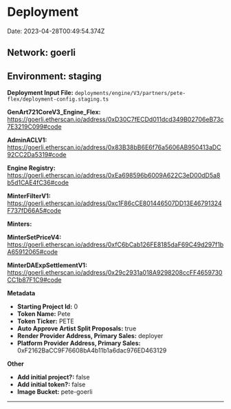 
# Deployment

Date: 2023-04-28T00:49:54.374Z

## **Network:** goerli

## **Environment:** staging

**Deployment Input File:** `deployments/engine/V3/partners/pete-flex/deployment-config.staging.ts`

**GenArt721CoreV3_Engine_Flex:** https://goerli.etherscan.io/address/0xD30C7fECDd011dcd349B02706eB73c7E3219C099#code

**AdminACLV1:** https://goerli.etherscan.io/address/0x83B38bB6E6f76a5606AB950413aDC92CC2Da5319#code

**Engine Registry:** https://goerli.etherscan.io/address/0xEa698596b6009A622C3eD00dD5a8b5d1CAE4fC36#code

**MinterFilterV1:** https://goerli.etherscan.io/address/0xc1F86cCE801446507DD13E46791324F737fD66A5#code

**Minters:**

**MinterSetPriceV4:** https://goerli.etherscan.io/address/0xfC6bCab126FE8185daF69C49d297f1bA65912065#code

**MinterDAExpSettlementV1:** https://goerli.etherscan.io/address/0x29c2931a018A9298208ccFF4659730CC1b87F1C9#code



**Metadata**

- **Starting Project Id:** 0
- **Token Name:** Pete
- **Token Ticker:** PETE
- **Auto Approve Artist Split Proposals:** true
- **Render Provider Address, Primary Sales:** deployer
- **Platform Provider Address, Primary Sales:** 0xF2162BaCC9F76608bA4b11b1a6dac976ED463129

**Other**

- **Add initial project?:** false
- **Add initial token?:** false
- **Image Bucket:** pete-goerli

---

